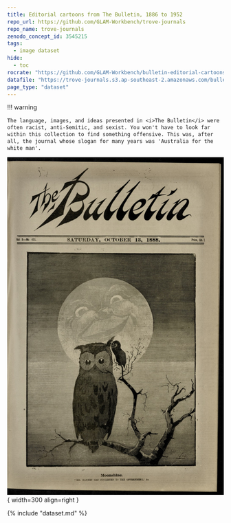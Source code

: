 ```yaml
---
title: Editorial cartoons from The Bulletin, 1886 to 1952
repo_url: https://github.com/GLAM-Workbench/trove-journals
repo_name: trove-journals
zenodo_concept_id: 3545215
tags:
  - image dataset
hide:
  - toc
rocrate: "https://github.com/GLAM-Workbench/bulletin-editorial-cartoons/raw/main/ro-crate-metadata.json"
datafile: "https://trove-journals.s3.ap-southeast-2.amazonaws.com/bulletin_cartoons.zip"
page_type: "dataset"
---
```


!!! warning

    The language, images, and ideas presented in <i>The Bulletin</i> were often racist, anti-Semitic, and sexist. You won't have to look far within this collection to find something offensive. This was, after all, the journal whose slogan for many years was 'Australia for the white man'.
    
![The Bulletin, 13 October 1888, p. 1](../images/18881013-453-nla.obj-508118092-1.jpg){ width=300 align=right }

{% include "dataset.md" %}


